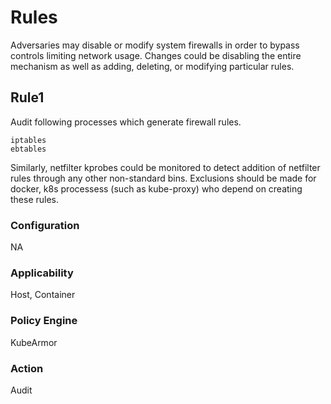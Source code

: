 # Rules
Adversaries may disable or modify system firewalls in order to bypass controls
limiting network usage. Changes could be disabling the entire mechanism as well
as adding, deleting, or modifying particular rules.

## Rule1
Audit following processes which generate firewall rules.
```
iptables
ebtables
```
Similarly, netfilter kprobes could be monitored to detect addition of netfilter rules through any other non-standard bins.
Exclusions should be made for docker, k8s processess (such as kube-proxy) who depend on creating these rules.

### Configuration
NA

### Applicability
Host, Container

### Policy Engine
KubeArmor

### Action
Audit


